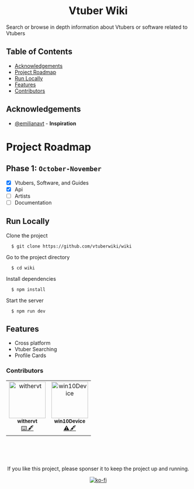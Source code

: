 <div align="center">
   <h1 align="center">Vtuber Wiki</h1>
</div>

Search or browse in depth information about Vtubers or software related to Vtubers

## Table of Contents

- [Acknowledgements](#acknowledgements)
- [Project Roadmap](#project-roadmap)
- [Run Locally](#run-locally)
- [Features](#features)
- [Contributors](#contributors)

## Acknowledgements

- [@emilianavt](https://github.com/emilianavt) - **Inspiration**

# Project Roadmap

## Phase 1: `October-November`

- [x] Vtubers, Software, and Guides
- [x] Api
- [ ] Artists
- [ ] Documentation

## Run Locally

Clone the project

```shell
  $ git clone https://github.com/vtuberwiki/wiki
```

Go to the project directory

```shell
  $ cd wiki
```

Install dependencies

```shell
  $ npm install
```

Start the server

```shell
  $ npm run dev
```

## Features

- Cross platform
- Vtuber Searching
- Profile Cards

### Contributors

<table>
  <tbody>
    <tr>
    <td align="center">
        <a href="https://github.com/withervt">
          <img src="https://avatars.githubusercontent.com/u/93791569" width="100px;" alt="withervt"/>
          <br />
          <sub><b>withervt</b></sub>
        </a>
        <br />
        <a href="https://code-wiki.hylia.dev" title="Programming">⌨️</a><a href="https://code-wiki.hylia.dev" title="Writing Documentation">🖋️</a>
      </td>
      <td align="center">
        <a href="https://github.com/win10Device">
          <img src="https://avatars.githubusercontent.com/u/44788187?v=4" width="100px;" alt="win10Device"/>
          <br />
          <sub><b>win10Device</b></sub>
        </a>
        <br />
        <a href="https://code-wiki.hylia.dev" title="Testing">⚠️</a><a href="https://code-wiki.hylia.dev" title="Writing Documentation">🖋️</a>
      </td>
    </tr>
  </tbody>
</table>



</br>
</br>
</br>

<div align="center">
<p align="center">If you like this project, please sponser it to keep the project up and running.</p>

[![ko-fi](https://ko-fi.com/img/githubbutton_sm.svg)](https://ko-fi.com/P5P5NTG8C)
</div>
